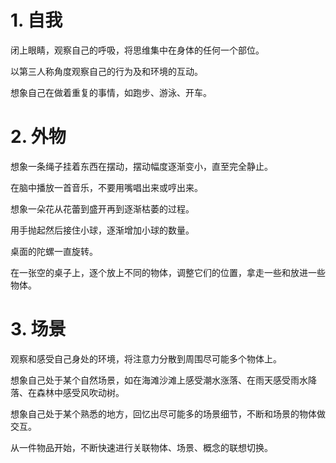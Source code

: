 # 1. 自我

闭上眼睛，观察自己的呼吸，将思维集中在身体的任何一个部位。

以第三人称角度观察自己的行为及和环境的互动。

想象自己在做着重复的事情，如跑步、游泳、开车。

# 2. 外物

想象一条绳子挂着东西在摆动，摆动幅度逐渐变小，直至完全静止。

在脑中播放一首音乐，不要用嘴唱出来或哼出来。

想象一朵花从花蕾到盛开再到逐渐枯萎的过程。

用手抛起然后接住小球，逐渐增加小球的数量。

桌面的陀螺一直旋转。

在一张空的桌子上，逐个放上不同的物体，调整它们的位置，拿走一些和放进一些物体。

# 3. 场景

观察和感受自己身处的环境，将注意力分散到周围尽可能多个物体上。

想象自己处于某个自然场景，如在海滩沙滩上感受潮水涨落、在雨天感受雨水降落、在森林中感受风吹动树。

想象自己处于某个熟悉的地方，回忆出尽可能多的场景细节，不断和场景的物体做交互。

从一件物品开始，不断快速进行关联物体、场景、概念的联想切换。

